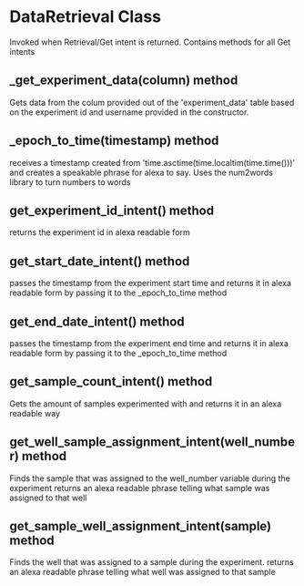# DataRetrieval Class
Invoked when Retrieval/Get intent is returned. Contains methods for all Get intents

## _get_experiment_data(column) method
Gets data from the colum provided out of the 'experiment_data' table based on the experiment id and
username provided in the constructor.

## _epoch_to_time(timestamp) method
receives a timestamp created from 'time.asctime(time.localtim(time.time()))' and creates a 
speakable phrase for alexa to say. Uses the num2words library to turn numbers to words

## get_experiment_id_intent() method
returns the experiment id in alexa readable form

## get_start_date_intent() method
passes the timestamp from the experiment start time and returns it in 
alexa readable form by passing it to the _epoch_to_time method

## get_end_date_intent() method
passes the timestamp from the experiment end time and returns it in 
alexa readable form by passing it to the _epoch_to_time method

## get_sample_count_intent() method
Gets the amount of samples experimented with and returns it in an alexa
readable way

## get_well_sample_assignment_intent(well_number) method
Finds the sample that was assigned to the well_number variable during the experiment
returns an alexa readable phrase telling what sample was assigned to that well

## get_sample_well_assignment_intent(sample) method
Finds the well that was assigned to a sample during the experiment. returns an alexa
readable phrase telling what well was assigned to that sample

